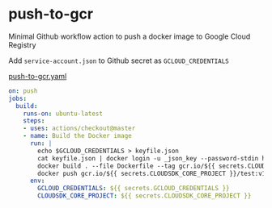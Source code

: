 # push-to-gcr
Minimal Github workflow action to push a docker image to Google Cloud Registry

Add `service-account.json` to Github secret as `GCLOUD_CREDENTIALS`

[push-to-gcr.yaml](https://github.com/worklifebeyond/push-to-gcr/blob/master/push-to-gcr.yml)

```yaml
on: push
jobs:
  build:
    runs-on: ubuntu-latest
    steps:
    - uses: actions/checkout@master
    - name: Build the Docker image
      run: |
        echo $GCLOUD_CREDENTIALS > keyfile.json
        cat keyfile.json | docker login -u _json_key --password-stdin https://gcr.io
        docker build . --file Dockerfile --tag gcr.io/${{ secrets.CLOUDSDK_CORE_PROJECT }}/test:v1
        docker push gcr.io/${{ secrets.CLOUDSDK_CORE_PROJECT }}/test:v1
      env:
        GCLOUD_CREDENTIALS: ${{ secrets.GCLOUD_CREDENTIALS }}
        CLOUDSDK_CORE_PROJECT: ${{ secrets.CLOUDSDK_CORE_PROJECT }}
```
